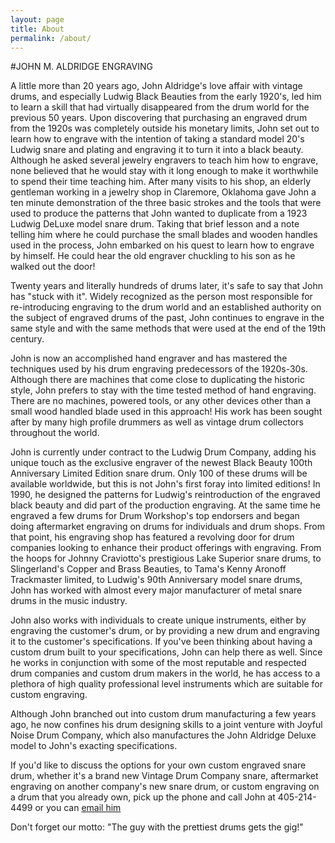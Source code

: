 ```yaml
---
layout: page
title: About
permalink: /about/
---
```


#JOHN M. ALDRIDGE ENGRAVING

A little more than 20 years ago, John Aldridge's love affair with vintage drums, and especially Ludwig Black Beauties from the early 1920's, led him to learn a skill that had virtually disappeared from the drum world for the previous 50 years. Upon discovering that purchasing an engraved drum from the 1920s was completely outside his monetary limits, John set out to learn how to engrave with the intention of taking a standard model 20's Ludwig snare and plating and engraving it to turn it into a black beauty. Although he asked several jewelry engravers to teach him how to engrave, none believed that he would stay with it long enough to make it worthwhile to spend their time teaching him. After many visits to his shop, an elderly gentleman working in a jewelry shop in Claremore, Oklahoma gave John a ten minute demonstration of the three basic strokes and the tools that were used to produce the patterns that John wanted to duplicate from a 1923 Ludwig DeLuxe model snare drum. Taking that brief lesson and a note telling him where he could purchase the small blades and wooden handles used in the process, John embarked on his quest to learn how to engrave by himself. He could hear the old engraver chuckling to his son as he walked out the door!

Twenty years and literally hundreds of drums later, it's safe to say that John has "stuck with it". Widely recognized as the person most responsible for re-introducing engraving to the drum world and an established authority on the subject of engraved drums of the past, John continues to engrave in the same style and with the same methods that were used at the end of the 19th century.

John is now an accomplished hand engraver and has mastered the techniques used by his drum engraving predecessors of the 1920s-30s. Although there are machines that come close to duplicating the historic style, John prefers to stay with the time tested method of hand engraving. There are no machines, powered tools, or any other devices other than a small wood handled blade used in this approach! His work has been sought after by many high profile drummers as well as vintage drum collectors throughout the world.

John is currently under contract to the Ludwig Drum Company, adding his unique touch as the exclusive engraver of the newest Black Beauty 100th Anniversary Limited Edition snare drum. Only 100 of these drums will be available worldwide, but this is not John's first foray into limited editions! In 1990, he designed the patterns for Ludwig's reintroduction of the engraved black beauty and did part of the production engraving. At the same time he engraved a few drums for Drum Workshop's top endorsers and began doing aftermarket engraving on drums for individuals and drum shops. From that point, his engraving shop has featured a revolving door for drum companies looking to enhance their product offerings with engraving. From the hoops for Johnny Craviotto's prestigious Lake Superior snare drums, to Slingerland's Copper and Brass Beauties, to Tama's Kenny Aronoff Trackmaster limited, to Ludwig's 90th Anniversary model snare drums, John has worked with almost every major manufacturer of metal snare drums in the music industry.

John also works with individuals to create unique instruments, either by engraving the customer's drum, or by providing a new drum and engraving it to the customer's specifications. If you've been thinking about having a custom drum built to your specifications, John can help there as well. Since he works in conjunction with some of the most reputable and respected drum companies and custom drum makers in the world, he has access to a plethora of high quality professional level instruments which are suitable for custom engraving.

Although John branched out into custom drum manufacturing a few years ago, he now confines his drum designing skills to a joint venture with Joyful Noise Drum Company, which also manufactures the John Aldridge Deluxe model to John's exacting specifications.

If you'd like to discuss the options for your own custom engraved snare drum, whether it's a brand new Vintage Drum Company snare, aftermarket engraving on another company's new snare drum, or custom engraving on a drum that you already own, pick up the phone and call John at 405-214-4499 or you can [email him](mailto:john@vintagedrumshop.com)

Don't forget our motto: "The guy with the prettiest drums gets the gig!"